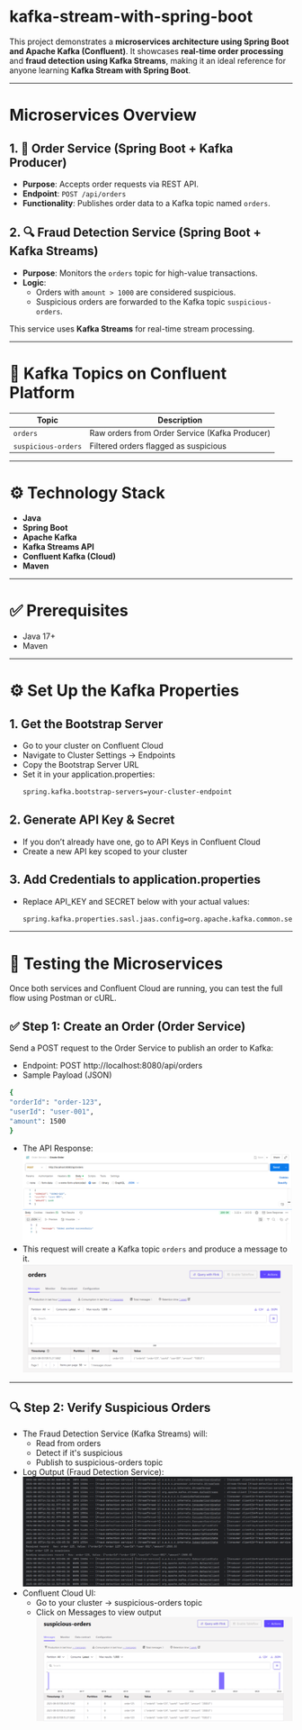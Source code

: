 # kafka-stream-with-spring-boot

This project demonstrates a **microservices architecture using Spring Boot and Apache Kafka (Confluent)**. It showcases **real-time order processing** and **fraud detection using Kafka Streams**, making it an ideal reference for anyone learning **Kafka Stream with Spring Boot**.

---

# Microservices Overview

## 1. 🛒 Order Service (Spring Boot + Kafka Producer)

- **Purpose**: Accepts order requests via REST API.
- **Endpoint**: `POST /api/orders`
- **Functionality**: Publishes order data to a Kafka topic named `orders`.

## 2. 🔍 Fraud Detection Service (Spring Boot + Kafka Streams)

- **Purpose**: Monitors the `orders` topic for high-value transactions.
- **Logic**:
    - Orders with `amount > 1000` are considered suspicious.
    - Suspicious orders are forwarded to the Kafka topic `suspicious-orders`.

This service uses **Kafka Streams** for real-time stream processing.

---

# 🔗 Kafka Topics on Confluent Platform

| Topic               | Description                                   |
|--------------------|-----------------------------------------------|
| `orders`           | Raw orders from Order Service (Kafka Producer) |
| `suspicious-orders`| Filtered orders flagged as suspicious         |

---

# ⚙️ Technology Stack

- **Java**
- **Spring Boot**
- **Apache Kafka**
- **Kafka Streams API**
- **Confluent Kafka (Cloud)**
- **Maven**

---

# ✅ Prerequisites

- Java 17+
- Maven

---

# ⚙️ Set Up the Kafka Properties

## 1. Get the Bootstrap Server
- Go to your cluster on Confluent Cloud
- Navigate to Cluster Settings → Endpoints
- Copy the Bootstrap Server URL
- Set it in your application.properties:
  ```bash
  spring.kafka.bootstrap-servers=your-cluster-endpoint
  ```

## 2. Generate API Key & Secret
- If you don’t already have one, go to API Keys in Confluent Cloud
- Create a new API key scoped to your cluster

## 3. Add Credentials to application.properties
- Replace API_KEY and SECRET below with your actual values:
  ```bash
  spring.kafka.properties.sasl.jaas.config=org.apache.kafka.common.security.plain.PlainLoginModule required username='API_KEY' password='SECRET';
  ```

---

# 🧪 Testing the Microservices

Once both services and Confluent Cloud are running, you can test the full flow using Postman or cURL.

## ✅ Step 1: Create an Order (Order Service)
Send a POST request to the Order Service to publish an order to Kafka:
- Endpoint: POST http://localhost:8080/api/orders
- Sample Payload (JSON)
```bash
{
"orderId": "order-123",
"userId": "user-001",
"amount": 1500
}
```
- The API Response:
  ![order_api_response.png](screenshots/order_api_response.png)
- This request will create a Kafka topic `orders` and produce a message to it.
  ![kafka_topic_order.png](screenshots/kafka_topic_order.png)

---

## 🔍 Step 2: Verify Suspicious Orders

- The Fraud Detection Service (Kafka Streams) will:
  - Read from orders
  - Detect if it's suspicious
  - Publish to suspicious-orders topic
- Log Output (Fraud Detection Service):
  ![suspicious_log_output.png](screenshots/suspicious_log_output.png)
- Confluent Cloud UI:
  - Go to your cluster → suspicious-orders topic
  - Click on Messages to view output
  ![kafka_topic_suspicious_orders.png](screenshots/kafka_topic_suspicious_orders.png)
  




